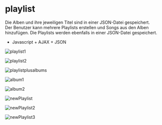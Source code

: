 
# playlist

Die Alben und ihre jeweiligen Titel sind in einer JSON-Datei gespeichert. Der Benutzer kann mehrere Playlists erstellen und Songs aus den Alben hinzufügen. 
Die Playlists werden ebenfalls in einer JSON-Datei gespeichert.

* Javascript + AJAX + JSON

![playlist1](https://user-images.githubusercontent.com/81353824/115753843-ead4b900-a39b-11eb-8851-ea9ed54ce399.png)

![playlist2](https://user-images.githubusercontent.com/81353824/115753849-ec05e600-a39b-11eb-87d5-cdce94578929.png)

![playlistplusalbums](https://user-images.githubusercontent.com/81353824/115753852-ed371300-a39b-11eb-8f57-aa3a53bc578f.png)

![album1](https://user-images.githubusercontent.com/81353824/115753825-e5776e80-a39b-11eb-8b62-6c8ef0845d34.png)

![album2](https://user-images.githubusercontent.com/81353824/115753834-e9a38c00-a39b-11eb-94c2-008a6517635e.png)

![newPlaylist](https://user-images.githubusercontent.com/81353824/115755095-3e93d200-a39d-11eb-887e-6f6b26d850ee.png)

![newPlaylist2](https://user-images.githubusercontent.com/81353824/115755098-3fc4ff00-a39d-11eb-9899-e9b2ac72eb14.png)

![newPlaylist3](https://user-images.githubusercontent.com/81353824/115755102-405d9580-a39d-11eb-904c-0cf98bfc0313.png)




